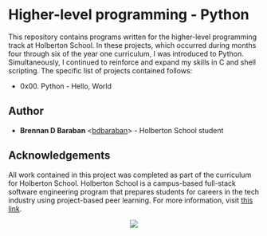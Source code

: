# Higher-level programming - Python

This repository contains programs written for the higher-level programming track at Holberton School. In these projects, which occurred during months four through six of the year one curriculum, I was introduced to Python. Simultaneously, I continued to reinforce and expand my skills in C and shell scripting. The specific list of projects contained follows:

* 0x00. Python - Hello, World

## Author
* **Brennan D Baraban** <[bdbaraban](https://github.com/bdbaraban)> - Holberton School student

## Acknowledgements
All work contained in this project was completed as part of the curriculum for Holberton School. Holberton School is a campus-based full-stack software engineering program that prepares students for careers in the tech industry using project-based peer learning. For more information, visit [this link](https://www.holbertonschool.com/).

<p align="center">
  <img src="http://www.holbertonschool.com/holberton-logo.png">
</p>
